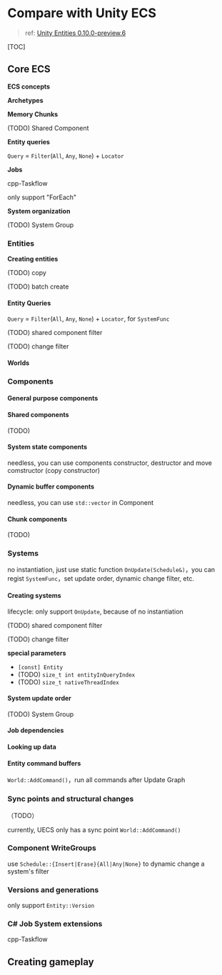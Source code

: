 # Compare with Unity ECS

> ref: [Unity Entities 0.10.0-preview.6](https://docs.unity3d.com/Packages/com.unity.entities@0.10/manual/index.html) 

[TOC]

## Core ECS

**ECS concepts** 

**Archetypes** 

**Memory Chunks** 

(TODO) Shared Component 

**Entity queries** 

`Query` = `Filter`(`All`, `Any`, `None`) + `Locator` 

**Jobs** 

cpp-Taskflow

only support "ForEach" 

**System organization** 

(TODO) System Group

### Entities

**Creating entities** 

(TODO) copy

(TODO) batch create

#### Entity Queries

`Query` = `Filter`(`All`, `Any`, `None`) + `Locator`, for `SystemFunc` 

(TODO) shared component filter

(TODO) change filter

#### Worlds

### Components

#### General purpose components

#### Shared components

(TODO)

#### System state components

needless, you can use components constructor, destructor and move comstructor (copy constructor)

#### Dynamic buffer components

needless, you can use `std::vector` in Component

#### Chunk components

(TODO)

### Systems

no instantiation, just use static function `OnUpdate(Schedule&)`，you can regist `SystemFunc`，set update order, dynamic change filter, etc.

#### Creating systems

lifecycle: only support `OnUpdate`, because of no instantiation

(TODO) shared component filter

(TODO) change filter

**special parameters** 

- `[const] Entity` 
- (TODO) `size_t int entityInQueryIndex` 
- (TODO) `size_t nativeThreadIndex` 

#### System update order

(TODO) System Group

#### Job dependencies

#### Looking up data

#### Entity command buffers

`World::AddCommand()`，run all commands after Update Graph

### Sync points and structural changes

（TODO）

currently, UECS only has a sync point `World::AddCommand()` 

### Component WriteGroups

use `Schedule::{Insert|Erase}{All|Any|None}` to dynamic change a system's filter

### Versions and generations

only support `Entity::Version` 

### C# Job System extensions

cpp-Taskflow

## Creating gameplay



### 